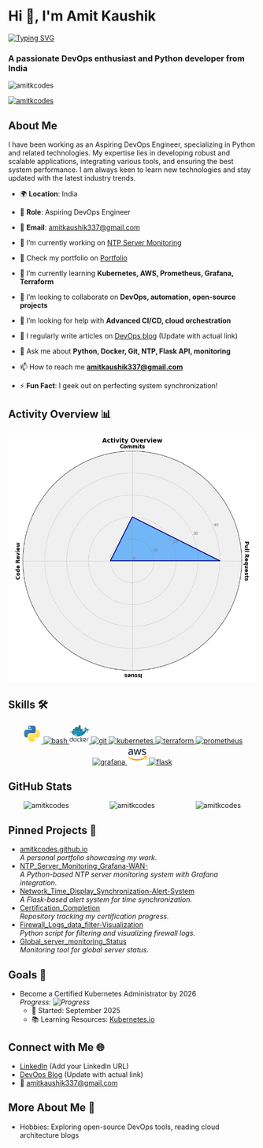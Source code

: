 # Hi 👋, I'm Amit Kaushik

[![Typing SVG](https://readme-typing-svg.demolab.com?font=Fira+Code&weight=700&size=22&pause=1000&center=true&vCenter=true&random=false&width=435&lines=Hi+%F0%9F%91%8B%2C+I'm+Amit+Kaushik)](https://git.io/typing-svg)

### A passionate DevOps enthusiast and Python developer from India

<p align="left"> <img src="https://komarev.com/ghpvc/?username=amitkcodes&label=Profile%20views&color=0e75b6&style=flat" alt="amitkcodes" /> </p>

<p align="left"> <a href="https://github.com/ryo-ma/github-profile-trophy"><img src="https://github-profile-trophy.vercel.app/?username=amitkcodes" alt="amitkcodes" /></a> </p>

## About Me

I have been working as an Aspiring DevOps Engineer, specializing in Python and related technologies. My expertise lies in developing robust and scalable applications, integrating various tools, and ensuring the best system performance. I am always keen to learn new technologies and stay updated with the latest industry trends.

- 🌍 **Location**: India
- 💼 **Role**: Aspiring DevOps Engineer
- 📧 **Email**: [amitkaushik337@gmail.com](mailto:amitkaushik337@gmail.com)

- 🔭 I’m currently working on [NTP Server Monitoring](https://github.com/amitkcodes/NTP_Server_Monitoring_Grafana-WAN-)
  
- 🔭 Check my portfolio on [Portfolio](https://amitkcodes.github.io)

- 🌱 I’m currently learning **Kubernetes, AWS, Prometheus, Grafana, Terraform**

- 👯 I’m looking to collaborate on **DevOps, automation, open-source projects**

- 🤝 I’m looking for help with **Advanced CI/CD, cloud orchestration**

- 📝 I regularly write articles on [DevOps blog](https://yourblog.com) (Update with actual link)

- 💬 Ask me about **Python, Docker, Git, NTP, Flask API, monitoring**

- 📫 How to reach me **amitkaushik337@gmail.com**

- ⚡ **Fun Fact**: I geek out on perfecting system synchronization!

## Activity Overview 📊
![Activity Overview](Figure_2.png)

## Skills 🛠️

<div align="center">
  <a href="https://www.python.org" target="_blank" rel="noreferrer"> <img src="https://raw.githubusercontent.com/devicons/devicon/master/icons/python/python-original.svg" alt="python" width="40" height="40"/> </a>
  <a href="https://www.gnu.org/software/bash/" target="_blank" rel="noreferrer"> <img src="https://www.vectorlogo.zone/logos/gnu_bash/gnu_bash-icon.svg" alt="bash" width="40" height="40"/> </a>
  <a href="https://www.docker.com/" target="_blank" rel="noreferrer"> <img src="https://raw.githubusercontent.com/devicons/devicon/master/icons/docker/docker-original-wordmark.svg" alt="docker" width="40" height="40"/> </a>
  <a href="https://git-scm.com/" target="_blank" rel="noreferrer"> <img src="https://www.vectorlogo.zone/logos/git-scm/git-scm-icon.svg" alt="git" width="40" height="40"/> </a>
  <a href="https://kubernetes.io" target="_blank" rel="noreferrer"> <img src="https://www.vectorlogo.zone/logos/kubernetes/kubernetes-icon.svg" alt="kubernetes" width="40" height="40"/> </a>
  <a href="https://www.terraform.io/" target="_blank" rel="noreferrer"> <img src="https://www.vectorlogo.zone/logos/terraformio/terraformio-icon.svg" alt="terraform" width="40" height="40"/> </a>
  <a href="https://prometheus.io/" target="_blank" rel="noreferrer"> <img src="https://www.vectorlogo.zone/logos/prometheusio/prometheusio-icon.svg" alt="prometheus" width="40" height="40"/> </a>
  <a href="https://grafana.com" target="_blank" rel="noreferrer"> <img src="https://www.vectorlogo.zone/logos/grafana/grafana-icon.svg" alt="grafana" width="40" height="40"/> </a>
  <a href="https://aws.amazon.com" target="_blank" rel="noreferrer"> <img src="https://raw.githubusercontent.com/devicons/devicon/master/icons/amazonwebservices/amazonwebservices-original-wordmark.svg" alt="aws" width="40" height="40"/> </a>
  <a href="https://flask.palletsprojects.com/" target="_blank" rel="noreferrer"> <img src="https://www.vectorlogo.zone/logos/pocoo_flask/pocoo_flask-icon.svg" alt="flask" width="40" height="40"/> </a>
</div>

## GitHub Stats

<div align="center" style="display: flex; justify-content: space-around; align-items: center; gap: 20px; flex-wrap: wrap;">
  <img align="center" src="https://github-readme-stats.vercel.app/api?username=amitkcodes&show_icons=true&locale=en" alt="amitkcodes" />
  <img align="center" src="https://github-readme-stats.vercel.app/api/top-langs?username=amitkcodes&show_icons=true&locale=en&layout=compact" alt="amitkcodes" />
  <img align="center" src="https://github-readme-streak-stats.herokuapp.com/?user=amitkcodes&" alt="amitkcodes" />
</div>

## Pinned Projects 📌
- [amitkcodes.github.io](https://amitkcodes.github.io)  
  _A personal portfolio showcasing my work._
- [NTP_Server_Monitoring_Grafana-WAN-](https://github.com/amitkcodes/NTP_Server_Monitoring_Grafana-WAN-)  
  _A Python-based NTP server monitoring system with Grafana integration._
- [Network_Time_Display_Synchronization-Alert-System](https://github.com/amitkcodes/Network_Time_Display_Synchronization-Alert-System)  
  _A Flask-based alert system for time synchronization._
- [Certification_Completion](https://github.com/amitkcodes/Certification_Completion)  
  _Repository tracking my certification progress._
- [Firewall_Logs_data_filter-Visualization](https://github.com/amitkcodes/Firewall_Logs_data_filter-Visualization)  
  _Python script for filtering and visualizing firewall logs._
- [Global_server_monitoring_Status](https://github.com/amitkcodes/Global_server_monitoring_Status)  
  _Monitoring tool for global server status._

## Goals 🎯
- Become a Certified Kubernetes Administrator by 2026  
  _Progress: ![Progress](https://progress-bar.dev/50/)_  
  - 📅 Started: September 2025
  - 📚 Learning Resources: [Kubernetes.io](https://kubernetes.io/)

## Connect with Me 🌐
- [LinkedIn](https://www.linkedin.com/in/amit-kaushik/) (Add your LinkedIn URL)
- [DevOps Blog](https://yourblog.com) (Update with actual link)
- 📧 [amitkaushik337@gmail.com](mailto:amitkaushik337@gmail.com)

## More About Me 🌟
- Hobbies: Exploring open-source DevOps tools, reading cloud architecture blogs
